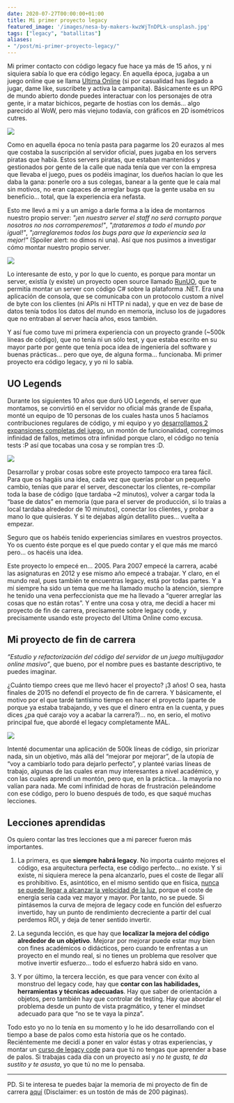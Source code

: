 ```yaml
---
date: 2020-07-27T00:00:00+01:00
title: Mi primer proyecto legacy
featured_image: '/images/nesa-by-makers-kwzWjTnDPLk-unsplash.jpg'
tags: ["legacy", "batallitas"]
aliases:
- "/post/mi-primer-proyecto-legacy/"
---
```


Mi primer contacto con código legacy fue hace ya más de 15 años, y ni siquiera sabía lo que era código legacy. En aquella época, jugaba a un juego online que se llama [Ultima Online](https://uo.com/) (si por casualidad has llegado a jugar, dame like, suscribete y activa la campanita). Básicamente es un RPG de mundo abierto donde puedes interactuar con los personajes de otra gente, ir a matar bichicos, pegarte de hostias con los demás… algo parecido al WoW, pero más viejuno todavía, con gráficos en 2D isométricos cutres.

![](/images/blog/ultima-online.jpg)

Como en aquella época no tenía pasta para pagarme los 20 eurazos al mes que costaba la suscripción al servidor oficial, pues jugaba en los servers piratas que había. Estos servers piratas, que estaban mantenidos y gestionados por gente de la calle que nada tenía que ver con la empresa que llevaba el juego, pues os podéis imaginar, los dueños hacían lo que les daba la gana: ponerle oro a sus colegas, banear a la gente que le caía mal sin motivos, no eran capaces de arreglar bugs que la gente usaba en su beneficio… total, que la experiencia era nefasta.

Esto me llevó a mi y a un amigo a darle forma a la idea de montarnos nuestro propio server: *"¡en nuestro server el staff no será corrupto porque nosotros no nos corromperemos!"*, *"¡trataremos a todo el mundo por igual!"*, *"¡arreglaremos todos los bugs para que la experiencia sea la mejor!"* (Spoiler alert: no dimos ni una). Así que nos pusimos a investigar cómo montar nuestro propio server.

![](/images/blog/bender-server.jpg)

Lo interesante de esto, y por lo que lo cuento, es porque para montar un server, existía (y existe) un proyecto open source llamado [RunUO](https://github.com/runuo/runuo), que te permitía montar un server con código C# sobre la plataforma .NET. Era una aplicación de consola, que se comunicaba con un protocolo custom a nivel de byte con los clientes (ni APIs ni HTTP ni nada), y que en vez de base de datos tenía todos los datos del mundo en memoria, incluso los de jugadores que no entraban al server hacía años, esos también.

Y así fue como tuve mi primera experiencia con un proyecto grande (~500k líneas de código), que no tenía ni un sólo test, y que estaba escrito en su mayor parte por gente que tenía poca idea de ingeniería del software y buenas prácticas… pero que oye, de alguna forma… funcionaba. Mi primer proyecto era código legacy, y yo ni lo sabía.

## UO Legends

Durante los siguientes 10 años que duró UO Legends, el server que montamos, se convirtió en el servidor no oficial más grande de España, monté un equipo de 10 personas de los cuales hasta unos 5 hacíamos contribuciones regulares de código, y mi equipo y yo [desarrollamos 2 expansiones completas del juego](https://www.youtube.com/watch?v=2QlM9xTkyww), un montón de funcionalidad, corregimos infinidad de fallos, metimos otra infinidad porque claro, el código no tenía tests :P así que tocabas una cosa y se rompían tres :D.

![](/images/blog/uolegends.jpg)

Desarrollar y probar cosas sobre este proyecto tampoco era tarea fácil. Para que os hagáis una idea, cada vez que querías probar un pequeño cambio, tenías que parar el server, desconectar los clientes, re-compilar toda la base de código (que tardaba ~2 minutos), volver a cargar toda la “base de datos” en memoria (que para el server de producción, si lo traías a local tardaba alrededor de 10 minutos), conectar los clientes, y probar a mano lo que quisieras. Y si te dejabas algún detallito pues… vuelta a empezar.

Seguro que os habéis tenido experiencias similares en vuestros proyectos. Yo os cuento éste porque es el que puedo contar y el que más me marcó pero… os hacéis una idea.

Este proyecto lo empecé en… 2005. Para 2007 empecé la carrera, acabé las asignaturas en 2012 y ese mismo año empecé a trabajar. Y claro, en el mundo real, pues también te encuentras legacy, está por todas partes. Y a mí siempre ha sido un tema que me ha llamado mucho la atención, siempre he tenido una vena perfeccionista que me ha llevado a “querer arreglar las cosas que no están rotas”. Y entre una cosa y otra, me decidí a hacer mi proyecto de fin de carrera, precisamente sobre legacy code, y precisamente usando este proyecto del Ultima Online como excusa.

## Mi proyecto de fin de carrera

*“Estudio y refactorización del código del servidor de un juego multijugador online masivo”*, que bueno, por el nombre pues es bastante descriptivo, te puedes imaginar.

¿Cuánto tiempo crees que me llevó hacer el proyecto? ¡3 años! O sea, hasta finales de 2015 no defendí el proyecto de fin de carrera. Y básicamente, el motivo por el que tardé tantísimo tiempo en hacer el proyecto (aparte de porque ya estaba trabajando, y ves que el dinero entra en la cuenta, y pues dices ¿pa qué carajo voy a acabar la carrera?)... no, en serio, el motivo principal fue, que abordé el legacy completamente MAL.

![](/images/blog/todomal.gif)

Intenté documentar una aplicación de 500k líneas de código, sin priorizar nada, sin un objetivo, más allá del “mejorar por mejorar”, de la utopía de “voy a cambiarlo todo para dejarlo perfecto”, y planteé varias líneas de trabajo, algunas de las cuales eran muy interesantes a nivel académico, y con las cuales aprendí un montón, pero que, en la práctica… la mayoría no valían para nada. Me comí infinidad de horas de frustración peleándome con ese código, pero lo bueno después de todo, es que saqué muchas lecciones.

## Lecciones aprendidas

Os quiero contar las tres lecciones que a mi parecer fueron más importantes.

1. La primera, es que **siempre habrá legacy**. No importa cuánto mejores el código, esa arquitectura perfecta, ese código perfecto… no existe. Y si existe, ni siquiera merece la pena alcanzarlo, pues el coste de llegar allí es prohibitivo. Es, asintótico, en el mismo sentido que en física, [nunca se puede llegar a alcanzar la velocidad de la luz](https://www.youtube.com/watch?v=biaVwtKOlWI), porque el coste de energía sería cada vez mayor y mayor. Por tanto, no se puede. Si pintásemos la curva de mejora de legacy code en función del esfuerzo invertido, hay un punto de rendimiento decreciente a partir del cual perdemos ROI, y deja de tener sentido invertir.

2. La segunda lección, es que hay que **localizar la mejora del código alrededor de un objetivo**. Mejorar por mejorar puede estar muy bien con fines académicos o didácticos, pero cuando te enfrentas a un proyecto en el mundo real, si no tienes un problema que resolver que motive invertir esfuerzo… todo el esfuerzo habrá sido en vano.

3. Y por último, la tercera lección, es que para vencer con éxito al monstruo del legacy code, hay que **contar con las habilidades, herramientas y técnicas adecuadas**. Hay que saber de orientación a objetos, pero también hay que controlar de testing. Hay que abordar el problema desde un punto de vista pragmático, y tener el mindset adecuado para que “no se te vaya la pinza”.

Todo esto yo no lo tenía en su momento y lo he ido desarrollando con el tiempo a base de palos como esta historia que os he contado. Reciéntemente me decidí a poner en valor éstas y otras experiencias, y montar un [curso de legacy code](https://www.exeal.com/legacy) para que tú no tengas que aprender a base de palos. Si trabajas cada día con un proyecto así y *no te gusta, te da sustito y te asusta*, yo que tú no me lo pensaba.

---

PD. Si te interesa te puedes bajar la memoria de mi proyecto de fin de carrera [aquí](https://drive.google.com/file/d/11p9r3qFSUmITv0TzbuccXu2WZf5dZB_-/view?usp=sharing) (Disclaimer: es un tostón de más de 200 páginas). 
